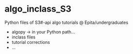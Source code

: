 # algo_inclass_S3
Python files of S3#-api algo tutorials @ Epita/undergraduates

* algopy -> in your Python path...
* inclass files
* tutorial corrections
* ...
